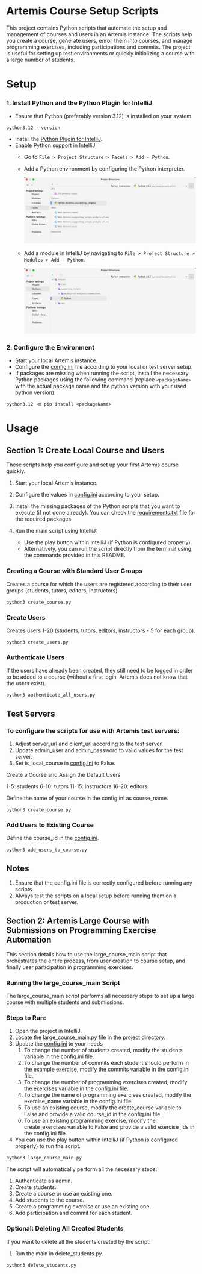 # Artemis Course Setup Scripts

This project contains Python scripts that automate the setup and management of courses and users in an Artemis instance. The scripts help you create a course, generate users, enroll them into courses, and manage programming exercises, including participations and commits. The project is useful for setting up test environments or quickly initializing a course with a large number of students.

# Setup

### 1. Install Python and the Python Plugin for IntelliJ

- Ensure that Python (preferably version 3.12) is installed on your system.
```shell
python3.12 --version
```
- Install the [Python Plugin for IntelliJ](https://plugins.jetbrains.com/plugin/631-python).
- Enable Python support in IntelliJ:
  - Go to `File > Project Structure > Facets > Add - Python`.
  - Add a Python environment by configuring the Python interpreter. 

    ![IntelliJ Python Facet Configuration](./images/facets-config.png)
  - Add a module in IntelliJ by navigating to `File > Project Structure > Modules > Add - Python`.

    ![IntelliJ Module Configuration](./images/module-config.png)
### 2. Configure the Environment

- Start your local Artemis instance.
- Configure the [config.ini](./config.ini) file according to your local or test server setup.
- If packages are missing when running the script, install the necessary Python packages using the following command (replace `<packageName>` with the actual package name and the python version with your used python version):

```shell
python3.12 -m pip install <packageName>
```
# Usage

## Section 1: Create Local Course and Users

These scripts help you configure and set up your first Artemis course quickly.

1. Start your local Artemis instance.

2. Configure the values in [config.ini](./config.ini) according to your setup.

3. Install the missing packages of the Python scripts that you want to execute (if not done already). You can check the [requirements.txt](./requirements.txt) file for the required packages.

4. Run the main script using IntelliJ:

    - Use the play button within IntelliJ (if Python is configured properly).
    - Alternatively, you can run the script directly from the terminal using the commands provided in this README.

### Creating a Course with Standard User Groups

Creates a course for which the users are registered according to their user groups (students, tutors, editors, instructors).

```shell
python3 create_course.py
```

### Create Users

Creates users 1-20 (students, tutors, editors, instructors - 5 for each group).
    
```shell
python3 create_users.py
```

### Authenticate Users

If the users have already been created, they still need to be logged in order to be added to a course (without a first login, Artemis does not know that the users exist).
    
```shell  
python3 authenticate_all_users.py
```

## Test Servers

### To configure the scripts for use with Artemis test servers:

1.	Adjust server_url and client_url according to the test server.
2.  Update admin_user and admin_password to valid values for the test server.
3.  Set is_local_course in [config.ini](./config.ini) to False.

Create a Course and Assign the Default Users

1-5: students
6-10: tutors
11-15: instructors
16-20: editors

Define the name of your course in the config.ini as course_name.

```shell  
python3 create_course.py
```

### Add Users to Existing Course

Define the course_id in the [config.ini](./config.ini).

```shell  
python3 add_users_to_course.py
```

## Notes

1.  Ensure that the config.ini file is correctly configured before running any scripts.
2.  Always test the scripts on a local setup before running them on a production or test server.

## Section 2: Artemis Large Course with Submissions on Programming Exercise Automation

This section details how to use the large_course_main script that orchestrates the entire process, from user creation to course setup, and finally user participation in programming exercises.

### Running the large_course_main Script

The large_course_main script performs all necessary steps to set up a large course with multiple students and submissions.

### Steps to Run:

1. Open the project in IntelliJ. 
2. Locate the large_course_main.py file in the project directory.
3. Update the [config.ini](./config.ini) to your needs
   1. To change the number of students created, modify the students variable in the config.ini file.
   2. To change the number of commits each student should perform in the example exercise, modify the commits variable in the config.ini file.
   3. To change the number of programming exercises created, modify the exercises variable in the config.ini file.
   4. To change the name of programming exercises created, modify the exercise_name variable in the config.ini file.
   5. To use an existing course, modify the create_course variable to False and provide a valid course_id in the config.ini file.
   6. To use an existing programming exercise, modify the create_exercises variable to False and provide a valid exercise_Ids in the config.ini file.
4. You can use the play button within IntelliJ (if Python is configured properly) to run the script.
```shell
python3 large_course_main.py
```

The script will automatically perform all the necessary steps:

1. Authenticate as admin. 
2. Create students.
3. Create a course or use an existing one.
4. Add students to the course. 
5. Create a programming exercise or use an existing one. 
6. Add participation and commit for each student.

### Optional: Deleting All Created Students

If you want to delete all the students created by the script:

1.	Run the main in delete_students.py.
```shell
python3 delete_students.py
```
